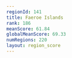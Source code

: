 ```yaml
---
regionId: 141
title: Faeroe Islands
rank: 186
meanScore: 61.84
globalMeanScore: 69.33
numRegions: 220
layout: region_score
---
```

